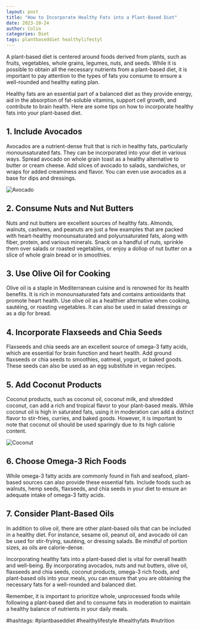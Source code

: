 ```yaml
---
layout: post
title: "How to Incorporate Healthy Fats into a Plant-Based Diet"
date: 2023-10-24
author: Colin
categories: Diet
tags: plantbaseddiet healthylifestyl
---
```


A plant-based diet is centered around foods derived from plants, such as fruits, vegetables, whole grains, legumes, nuts, and seeds. While it is possible to obtain all the necessary nutrients from a plant-based diet, it is important to pay attention to the types of fats you consume to ensure a well-rounded and healthy eating plan.

Healthy fats are an essential part of a balanced diet as they provide energy, aid in the absorption of fat-soluble vitamins, support cell growth, and contribute to brain health. Here are some tips on how to incorporate healthy fats into your plant-based diet.

## 1. Include Avocados

Avocados are a nutrient-dense fruit that is rich in healthy fats, particularly monounsaturated fats. They can be incorporated into your diet in various ways. Spread avocado on whole grain toast as a healthy alternative to butter or cream cheese. Add slices of avocado to salads, sandwiches, or wraps for added creaminess and flavor. You can even use avocados as a base for dips and dressings.

![Avocado](https://source.unsplash.com/1600x900/?avocado) 

## 2. Consume Nuts and Nut Butters

Nuts and nut butters are excellent sources of healthy fats. Almonds, walnuts, cashews, and peanuts are just a few examples that are packed with heart-healthy monounsaturated and polyunsaturated fats, along with fiber, protein, and various minerals. Snack on a handful of nuts, sprinkle them over salads or roasted vegetables, or enjoy a dollop of nut butter on a slice of whole grain bread or in smoothies.

## 3. Use Olive Oil for Cooking

Olive oil is a staple in Mediterranean cuisine and is renowned for its health benefits. It is rich in monounsaturated fats and contains antioxidants that promote heart health. Use olive oil as a healthier alternative when cooking, sautéing, or roasting vegetables. It can also be used in salad dressings or as a dip for bread.

## 4. Incorporate Flaxseeds and Chia Seeds

Flaxseeds and chia seeds are an excellent source of omega-3 fatty acids, which are essential for brain function and heart health. Add ground flaxseeds or chia seeds to smoothies, oatmeal, yogurt, or baked goods. These seeds can also be used as an egg substitute in vegan recipes.

## 5. Add Coconut Products

Coconut products, such as coconut oil, coconut milk, and shredded coconut, can add a rich and tropical flavor to your plant-based meals. While coconut oil is high in saturated fats, using it in moderation can add a distinct flavor to stir-fries, curries, and baked goods. However, it is important to note that coconut oil should be used sparingly due to its high calorie content.

![Coconut](https://source.unsplash.com/1600x900/?coconut) 

## 6. Choose Omega-3 Rich Foods

While omega-3 fatty acids are commonly found in fish and seafood, plant-based sources can also provide these essential fats. Include foods such as walnuts, hemp seeds, flaxseeds, and chia seeds in your diet to ensure an adequate intake of omega-3 fatty acids.

## 7. Consider Plant-Based Oils

In addition to olive oil, there are other plant-based oils that can be included in a healthy diet. For instance, sesame oil, peanut oil, and avocado oil can be used for stir-frying, sautéing, or dressing salads. Be mindful of portion sizes, as oils are calorie-dense.

Incorporating healthy fats into a plant-based diet is vital for overall health and well-being. By incorporating avocados, nuts and nut butters, olive oil, flaxseeds and chia seeds, coconut products, omega-3 rich foods, and plant-based oils into your meals, you can ensure that you are obtaining the necessary fats for a well-rounded and balanced diet.

Remember, it is important to prioritize whole, unprocessed foods while following a plant-based diet and to consume fats in moderation to maintain a healthy balance of nutrients in your daily meals.

#hashtags: #plantbaseddiet #healthylifestyle #healthyfats #nutrition